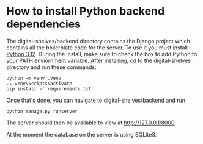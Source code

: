 # How to install Python backend dependencies
The digital-shelves/backend directory contains the Django project which contains all the boilerplate code for the server. 
To use it you must install [Python 3.12](https://www.python.org/downloads/release/python-3123/). During the install, make sure to check the box to add Python to your PATH enviornment variable. After installing, cd to the digital-shelves directory and run these commands:

```
python -m venv .venv
.\.venv\Scripts\activate
pip install -r requirements.txt
```

Once that's done, you can navigate to digital-shelves/backend and run 
```
python manage.py runserver
```
The server should then be available to view at http://127.0.0.1:8000

At the moment the database on the server is using SQLite3.
